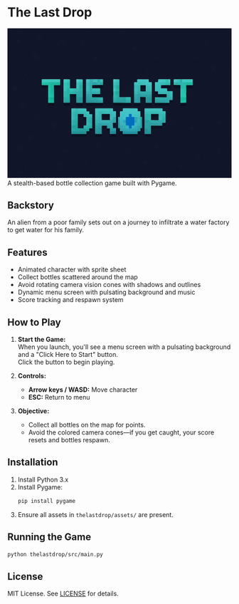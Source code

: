 # The Last Drop
![The Last Drop](https://github.com/SockYeh/thelastdrop/blob/main/thelastdrop/assets/title.png)
A stealth-based bottle collection game built with Pygame.

## Backstory

An alien from a poor family sets out on a journey to infiltrate a water factory to get water for his family.

## Features

- Animated character with sprite sheet
- Collect bottles scattered around the map
- Avoid rotating camera vision cones with shadows and outlines
- Dynamic menu screen with pulsating background and music
- Score tracking and respawn system

## How to Play

1. **Start the Game:**  
   When you launch, you'll see a menu screen with a pulsating background and a "Click Here to Start" button.  
   Click the button to begin playing.

2. **Controls:**

   - **Arrow keys / WASD:** Move character
   - **ESC:** Return to menu

3. **Objective:**
   - Collect all bottles on the map for points.
   - Avoid the colored camera cones—if you get caught, your score resets and bottles respawn.

## Installation

1. Install Python 3.x
2. Install Pygame:
   ```sh
   pip install pygame
   ```
3. Ensure all assets in `thelastdrop/assets/` are present.

## Running the Game

```sh
python thelastdrop/src/main.py
```

## License

MIT License. See [LICENSE](LICENSE) for details.
